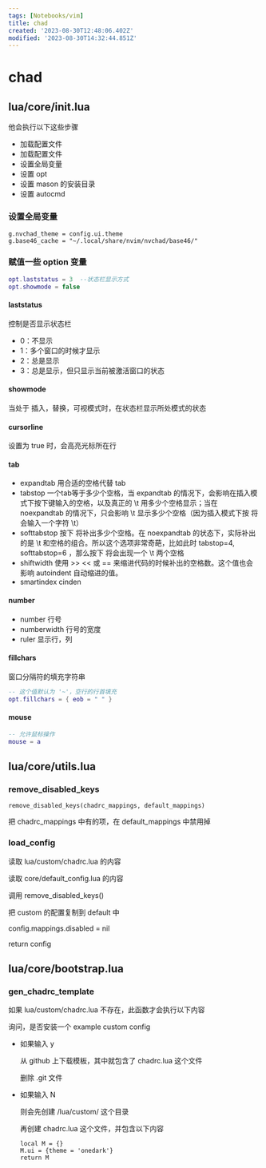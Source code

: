 ```yaml
---
tags: [Notebooks/vim]
title: chad
created: '2023-08-30T12:48:06.402Z'
modified: '2023-08-30T14:32:44.851Z'
---
```


# chad
## lua/core/init.lua

他会执行以下这些步骤
- 加载配置文件
- 加载配置文件
- 设置全局变量
- 设置 opt
- 设置 mason 的安装目录
- 设置 autocmd

### 设置全局变量
	g.nvchad_theme = config.ui.theme
	g.base46_cache = "~/.local/share/nvim/nvchad/base46/"
### 赋值一些 option 变量
```lua
opt.laststatus = 3	--状态栏显示方式
opt.showmode = false
```

#### laststatus
控制是否显示状态栏
- 0：不显示
- 1：多个窗口的时候才显示
- 2：总是显示
- 3：总是显示，但只显示当前被激活窗口的状态

#### showmode
当处于 插入，替换，可视模式时，在状态栏显示所处模式的状态

#### cursorline
设置为 true 时，会高亮光标所在行

#### tab
- expandtab
	用合适的空格代替 tab
- tabstop
	 一个tab等于多少个空格，当 expandtab 的情况下，会影响在插入模式下按下<tab>键输入的空格，以及真正的 \t 用多少个空格显示；当在 noexpandtab 的情况下，只会影响 \t 显示多少个空格（因为插入模式下按 <tab> 将会输入一个字符 \t）
- softtabstop
	 按下 <tab> 将补出多少个空格。在 noexpandtab 的状态下，实际补出的是 \t 和空格的组合。所以这个选项非常奇葩，比如此时 tabstop=4, softtabstop=6 ，那么按下 <tab> 将会出现一个 \t 两个空格
- shiftwidth
	使用 >> << 或 == 来缩进代码的时候补出的空格数。这个值也会影响 autoindent 自动缩进的值。
- smartindex
cinden

#### number
- number
	行号
- numberwidth
	行号的宽度
- ruler
	显示行，列
	
#### fillchars
窗口分隔符的填充字符串
```lua
-- 这个值默认为 '~'，空行的行首填充
opt.fillchars = { eob = " " }
```
#### mouse
```lua
-- 允许鼠标操作
mouse = a
```

## lua/core/utils.lua
### remove_disabled_keys
```
remove_disabled_keys(chadrc_mappings, default_mappings)
```
把 chadrc_mappings 中有的项，在 default_mappings 中禁用掉

### load_config
 读取 lua/custom/chadrc.lua 的内容
 
 读取 core/default_config.lua 的内容
 
调用 remove_disabled_keys()

把 custom 的配置复制到 default 中

config.mappings.disabled = nil
 
return config

## lua/core/bootstrap.lua
### gen_chadrc_template
如果 lua/custom/chadrc.lua 不存在，此函数才会执行以下内容

询问，是否安装一个 example custom config

- 如果输入 y

  从 github 上下载模板，其中就包含了 chadrc.lua 这个文件

	删除 .git 文件

- 如果输入 N

  	则会先创建 /lua/custom/ 这个目录
  
	再创建 chadrc.lua 这个文件，并包含以下内容
	```
	local M = {}
	M.ui = {theme = 'onedark'}
	return M
	```
